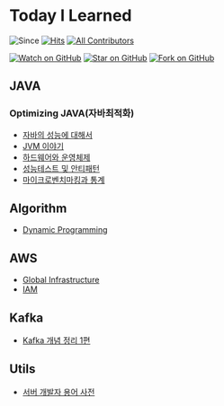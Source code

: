 # Today I Learned
![Since](https://img.shields.io/badge/since-2024.04.16-333333.svg?style=flat-square)
[![Hits](https://hits.seeyoufarm.com/api/count/incr/badge.svg?url=https%3A%2F%2Fgithub.com%2FJHPrk%2Fhit-counter&count_bg=%2379C83D&title_bg=%23555555&icon=&icon_color=%23E7E7E7&title=hits&edge_flat=false)](https://hits.seeyoufarm.com)
[![All Contributors](https://img.shields.io/badge/all_contributors-1-orange.svg?style=flat-square)](#contributors)

[![Watch on GitHub](https://img.shields.io/github/watchers/JHPrk/HelloWorldie.svg?style=social)](https://github.com/JHPrk/HelloWorldie/watchers)
[![Star on GitHub](https://img.shields.io/github/stars/JHPrk/HelloWorldie.svg?style=social)](https://github.com/JHPrk/HelloWorldie/stargazers)
[![Fork on GitHub](https://img.shields.io/github/forks/JHPrk/HelloWorldie.svg?style=social)](https://github.com/JHPrk/HelloWorldie/network/members)

## JAVA
### Optimizing JAVA(자바최적화)
- [자바의 성능에 대해서](https://github.com/JHPrk/HelloWorldie/blob/main/Java/Java%20Basics.md)
- [JVM 이야기](https://github.com/JHPrk/HelloWorldie/blob/main/Java/Java%20Virtual%20Machine.md)
- [하드웨어와 운영체제](https://github.com/JHPrk/HelloWorldie/blob/main/Java/Hardware%20and%20OS.md)
- [성능테스트 및 안티패턴](https://github.com/JHPrk/HelloWorldie/blob/main/Java/Performance%20test%20anti-pattern.md)
- [마이크로벤치마킹과 통계](https://github.com/JHPrk/HelloWorldie/blob/main/JAVA/Microbenchmark%20and%20Stats.md)

## Algorithm
- [Dynamic Programming](https://github.com/JHPrk/HelloWorldie/blob/main/Algorithm/Dynamic%20Programming.md)

## AWS
- [Global Infrastructure](https://github.com/JHPrk/HelloWorldie/blob/main/AWS/Global%20Infrastructure.md)
- [IAM](https://github.com/JHPrk/HelloWorldie/blob/main/AWS/IAM.md)

## Kafka
- [Kafka 개념 정리 1편](https://github.com/JHPrk/HelloWorldie/blob/main/Kafka/Kafka%20Basics1.md)

## Utils
- [서버 개발자 용어 사전](https://github.com/JHPrk/HelloWorldie/blob/main/Utils/Developer%20Dictionary.md)

